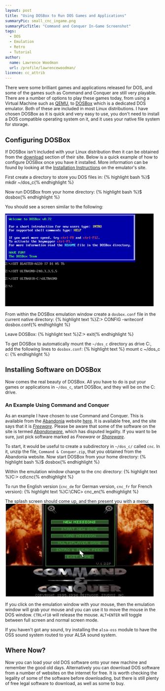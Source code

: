 ```yaml
---
layout: post
title: "Using DOSBox to Run DOS Games and Applications"
summaryPic: small_cnc_ingame.png
summaryPicTitle: "Command and Conquer In-Game Screenshot"
tags:
  - DOS
  - Emulation
  - Retro
  - Tutorial
author:
  name: Lawrence Woodman
  url: /profile/lawrencewoodman/
licence: cc_attrib
---
```

There were some brilliant games and applications released for DOS, and some of the games such as Command and Conquer are still very playable.  There are a number of options to play these games today, from using a Virtual Machine such as [QEMU](http://bellard.org/qemu/), to [DOSBox](http://dosbox.com) which is a dedicated DOS emulator.  Both of these are included in most Linux distributions.  I have chosen DOSBox as it is quick and very easy to use, you don't need to install a DOS compatible operating system on it, and it uses your native file system for storage.

## Configuring DOSBox
If DOSBox isn't included with your Linux distribution then it can be obtained from the [download](http://www.dosbox.com/download.php?main=1) section of their site.  Below is a quick example of how to configure DOSBox once you have it installed.  More information can be found by looking at the [Installation Instructions](http://www.dosbox.com/wiki/Basic_Setup_and_Installation_of_DosBox) on the emulator's site.

First create a directory to store you DOS files in:
{% highlight bash %}$ mkdir ~/dos_c{% endhighlight %}

Now run DOSBox from your home directory:
{% highlight bash %}$ dosbox{% endhighlight %}

You should see a screen similar to the following:

<img style="clear: right;" width="482" height="300" src="/images/posts/dosbox.png" title="DOSBox Startup Screen" alt="Picture of DOSBox Startup Screen"/>

From within the DOSBox emulation window create a `dosbox.conf` file in the current native directory:
{% highlight text %}Z:\> CONFIG -writeconf dosbox.conf{% endhighlight %}

Leave DOSBox:
{% highlight text %}Z:> exit{% endhighlight %}

To get DOSBox to automatically mount the `~/dos_c` directory as drive C:, add the following lines to `dosbox.conf`:
{% highlight text %}
mount c ~/dos_c
c:
{% endhighlight %}


## Installing Software on DOSBox
Now comes the real beauty of DOSBox.  All you have to do is put your games or applications in `~/dos_c`, start DOSBox, and they will be on the C: drive.

### An Example Using Command and Conquer
As an example I have chosen to use Command and Conquer.  This is available from the [Abandonia](http://www.abandonia.com) website [here](http://www.abandonia.com/en/games/378/Command+%2526+Conquer.html).  It is available free, and the site says that it is _[Freeware](http://en.wikipedia.org/wiki/Freeware)_.  Please be aware that some of the software on the site is termed _[Abandonware](http://en.wikipedia.org/wiki/Abandonware)_, which has disputed legality.  If you want to be sure, just pick software marked as _Freeware_ or _[Shareware](http://en.wikipedia.org/wiki/Shareware)_.

To start, it would be useful to create a subdirectory in `~/dos_c/` called `cnc`.  In it, unzip the file, `Command & Conquer.zip`, that you obtained from the Abandonia website.  Now start DOSBox from your home directory:
{% highlight bash %}$ dosbox{% endhighlight %}

Within the emulation window change to the cnc directory:
{% highlight text %}C:\> cd\cnc{% endhighlight %}

To run the English version (`cnc_de` for German version, `cnc_fr` for French version):
{% highlight text %}C:\CNC> cnc_en{% endhighlight %}

The splash screen should come up, and then present you with a menu:
<img style="clear: right;" width="482" height="300" src="/images/posts/cnc_menu.jpg" title="Command and Conquer Menu" alt="Picture of Command and Conquer Menu"/>

If you click on the emulation window with your mouse, then the emulation window will grab your mouse and you can use it to move the mouse in the DOS window.  `CTRL+F10` will release the mouse.  `ALT+ENTER` will toggle between full screen and normal screen mode.

If you haven't got any sound, try installing the `alsa-oss` module to have the OSS sound system routed to your ALSA sound system.

## Where Now?
Now you can load your old DOS software onto your new machine and remember the good old days.  Alternatively you can download DOS software from a number of websites on the internet for free.  It is worth checking the legality of some of the software before downloading, but there is still plenty of free legal software to download, as well as some to buy.

